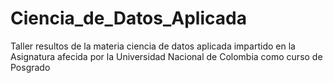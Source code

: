 # Ciencia_de_Datos_Aplicada
 Taller resultos de la materia ciencia de datos aplicada impartido en la
 Asignatura afecida por la Universidad Nacional de Colombia como curso de Posgrado
